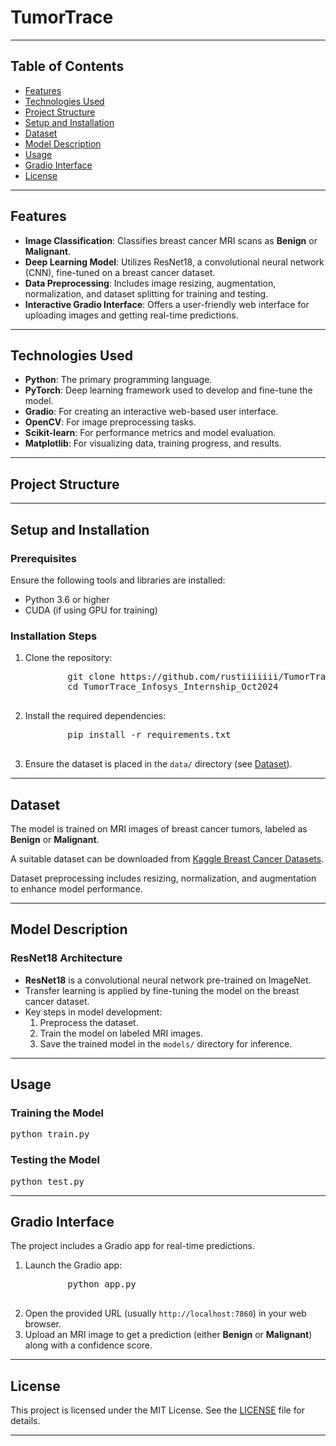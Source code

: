 # TumorTrace
<hr>

<h2>Table of Contents</h2>
<ul>
    <li><a href="#features">Features</a></li>
    <li><a href="#technologies">Technologies Used</a></li>
    <li><a href="#structure">Project Structure</a></li>
    <li><a href="#setup">Setup and Installation</a></li>
    <li><a href="#dataset">Dataset</a></li>
    <li><a href="#model">Model Description</a></li>
    <li><a href="#usage">Usage</a></li>
    <li><a href="#gradio">Gradio Interface</a></li>
    <li><a href="#license">License</a></li>
</ul>

<hr>

<h2 id="features">Features</h2>
<ul>
    <li><strong>Image Classification</strong>: Classifies breast cancer MRI scans as <strong>Benign</strong> or <strong>Malignant</strong>.</li>
    <li><strong>Deep Learning Model</strong>: Utilizes ResNet18, a convolutional neural network (CNN), fine-tuned on a breast cancer dataset.</li>
    <li><strong>Data Preprocessing</strong>: Includes image resizing, augmentation, normalization, and dataset splitting for training and testing.</li>
    <li><strong>Interactive Gradio Interface</strong>: Offers a user-friendly web interface for uploading images and getting real-time predictions.</li>
</ul>

<hr>

<h2 id="technologies">Technologies Used</h2>
<ul>
    <li><strong>Python</strong>: The primary programming language.</li>
    <li><strong>PyTorch</strong>: Deep learning framework used to develop and fine-tune the model.</li>
    <li><strong>Gradio</strong>: For creating an interactive web-based user interface.</li>
    <li><strong>OpenCV</strong>: For image preprocessing tasks.</li>
    <li><strong>Scikit-learn</strong>: For performance metrics and model evaluation.</li>
    <li><strong>Matplotlib</strong>: For visualizing data, training progress, and results.</li>
</ul>

<hr>

<h2 id="structure">Project Structure</h2>
<hr>

<h2 id="setup">Setup and Installation</h2>

<h3>Prerequisites</h3>
<p>Ensure the following tools and libraries are installed:</p>
<ul>
    <li>Python 3.6 or higher</li>
    <li>CUDA (if using GPU for training)</li>
</ul>

<h3>Installation Steps</h3>
<ol>
    <li>Clone the repository:
        <pre>
        git clone https://github.com/rustiiiiiii/TumorTrace_Infosys_Internship_Oct2024.git
        cd TumorTrace_Infosys_Internship_Oct2024
        </pre>
    </li>
    <li>Install the required dependencies:
        <pre>
        pip install -r requirements.txt
        </pre>
    </li>
    <li>Ensure the dataset is placed in the <code>data/</code> directory (see <a href="#dataset">Dataset</a>).</li>
</ol>

<hr>

<h2 id="dataset">Dataset</h2>
<p>The model is trained on MRI images of breast cancer tumors, labeled as <strong>Benign</strong> or <strong>Malignant</strong>.</p>
<p>A suitable dataset can be downloaded from <a href="https://www.kaggle.com/datasets">Kaggle Breast Cancer Datasets</a>.</p>
<p>Dataset preprocessing includes resizing, normalization, and augmentation to enhance model performance.</p>

<hr>

<h2 id="model">Model Description</h2>

<h3>ResNet18 Architecture</h3>
<ul>
    <li><strong>ResNet18</strong> is a convolutional neural network pre-trained on ImageNet.</li>
    <li>Transfer learning is applied by fine-tuning the model on the breast cancer dataset.</li>
    <li>Key steps in model development:
        <ol>
            <li>Preprocess the dataset.</li>
            <li>Train the model on labeled MRI images.</li>
            <li>Save the trained model in the <code>models/</code> directory for inference.</li>
        </ol>
    </li>
</ul>

<hr>

<h2 id="usage">Usage</h2>

<h3>Training the Model</h3>
<pre>
python train.py
</pre>

<h3>Testing the Model</h3>
<pre>
python test.py
</pre>

<hr>

<h2 id="gradio">Gradio Interface</h2>
<p>The project includes a Gradio app for real-time predictions.</p>
<ol>
    <li>Launch the Gradio app:
        <pre>
        python app.py
        </pre>
    </li>
    <li>Open the provided URL (usually <code>http://localhost:7860</code>) in your web browser.</li>
    <li>Upload an MRI image to get a prediction (either <strong>Benign</strong> or <strong>Malignant</strong>) along with a confidence score.</li>
</ol>

<hr>

<h2 id="license">License</h2>
<p>This project is licensed under the MIT License. See the <a href="LICENSE">LICENSE</a> file for details.</p>

<hr>


